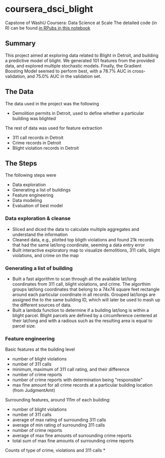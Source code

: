 # coursera_dsci_blight
Capstone of WashU Coursera: Data Science at Scale
The detailed code (in R) can be found [in RPubs in this notebook](http://rpubs.com/aabellav/254303)

## Summary
This project aimed at exploring data related to Blight in Detroit, and building a predictive model of blight. We generated 101 features from the provided data, and explored multiple stochastic models. Finally, the Gradient Boosting Model seemed to perform best, with a 78.7% AUC in cross-validation, and 75.0% AUC in the validation set.

## The Data
The data used in the project was the following
* Demolition permits in Detroit, used to define whether a particular building was blighted

The rest of data was used for feature extraction
* 311 call records in Detroit
* Crime records in Detroit
* Blight violation records in Detroit

## The Steps
The following steps were 
* Data exploration
* Generating a list of buildings
* Feature engineering
* Data modeling
* Evaluation of best model

### Data exploration & cleanse
* Sliced and diced the data to calculate multiple aggregates and understand the information
* Cleaned data, e.g., plotted top bligth violations and found 21k records that had the same lat/long coordinate, seeming a data entry error
* Built interactive exploratory map to visualize demolitions, 311 calls, blight violations, and crime on the map

### Generating a list of building
* Built a fast algorithm to scan through all the available lat/long coordinates from 311 call, blight violations, and crime. The algorthim groups lat/long coordinates that belong to a 74x74 square feet rectangle around each particular coordinate in all records. Grouped lat/longs are assigned the to the same building ID, which will later be used to mash up the different sources of data. 
* Built a lambda function to determine if a building lat/long is within a blight parcel. Blight parcels are defined by a circumference centered at their lat/long and with a radious such as the resulting area is equal to parcel size.

### Feature engineering
Basic features at the building level
* number of blight violations
* number of 311 calls
* minimum, maximum of 311 call rating, and their difference
* number of crime reports
* number of crime reports with determination being "responsible"
* max fine amount for all crime records at a particular building location (from JudgmentAmt)


Surrounding features, around 111m of each building:
* number of blight violations
* number of 311 calls
* average of max rating of surrounding 311 calls
* average of min rating of surrounding 311 calls
* number of crime reports
* average of max fine amounts of surrounding crime reports
* total sum of max fine amounts of surrounding crime reports

Counts of type of crime, violations and 311 calls
* 

